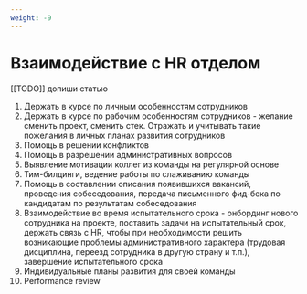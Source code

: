 ```yaml
---
weight: -9
---
```

# Взаимодействие с HR отделом
[[TODO]] допиши статью

1. Держать в курсе по личным особенностям сотрyдников
2. Держать в курсе по рабочим особенностям сотрудников - желание сменить проект, сменить стек. Отражать и учитывать такие пожелания в личных планах развития сотрудников
3. Помощь в решении конфликтов
4. Помощь в разрешении административных вопросов   
5. Выявление мотивации коллег из команды на регулярной основе
6. Тим-билдинги, ведение работы по слаживанию команды    
7. Помощь в составлении описания появившихся вакансий, проведения собеседования, передача письменного фид-бека по кандидатам по результатам собеседования
8. Взаимодействие во время испытательного срока - онбординг нового сотрудника на проекте, поставить задачи на испытательный срок, держать связь с HR, чтобы при необходимости решить возникающие проблемы административного характера (трудовая дисциплина, переезд сотрудника в другую страну и т.п.), завершение испытательного срока  
9. Индивидуальные планы развития для своей команды    
10. Performance review